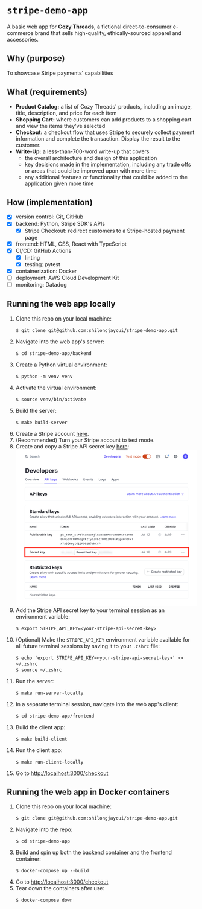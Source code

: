 # `stripe-demo-app`
A basic web app for **Cozy Threads**, a fictional direct-to-consumer e-commerce brand that sells high-quality, ethically-sourced apparel and accessories.

## Why (purpose)
To showcase Stripe payments' capabilities

## What (requirements)
- **Product Catalog:** a list of Cozy Threads' products, including an image, title, description, and price for each item
- **Shopping Cart:** where customers can add products to a shopping cart and view the items they've selected
- **Checkout:** a checkout flow that uses Stripe to securely collect payment information and complete the transaction. Display the result to the customer.
- **Write-Up:** a less-than-700-word write-up that covers
  - the overall architecture and design of this application
  - key decisions made in the implementation, including any trade offs or areas that could be improved upon with more time
  - any additional features or functionality that could be added to the application given more time

## How (implementation)
- [x] version control: Git, GitHub
- [x] backend: Python, Stripe SDK's APIs
  - [x] Stripe Checkout: redirect customers to a Stripe-hosted payment page
- [x] frontend: HTML, CSS, React with TypeScript
- [x] CI/CD: GitHub Actions
  - [x] linting
  - [x] testing: pytest
- [x] containerization: Docker
- [ ] deployment: AWS Cloud Development Kit
- [ ] monitoring: Datadog

## Running the web app locally

1. Clone this repo on your local machine:
   ```
   $ git clone git@github.com:shilongjaycui/stripe-demo-app.git
   ```
2. Navigate into the web app's server:
   ```
   $ cd stripe-demo-app/backend
   ```
3. Create a Python virtual environment:
   ```
   $ python -m venv venv
   ```
4. Activate the virtual environment:
   ```
   $ source venv/bin/activate
   ```
5. Build the server:
   ```
   $ make build-server
   ```
6. Create a Stripe account [here](https://dashboard.stripe.com/login).
7. (Recommended) Turn your Stripe account to test mode.
8. Create and copy a Stripe API secret key [here](https://dashboard.stripe.com/test/apikeys):
   ![Stripe API key webpage](./stripe_api_key_webpage.png)
9.  Add the Stripe API secret key to your terminal session as an environment variable:
    ```
    $ export STRIPE_API_KEY=<your-stripe-api-secret-key>
    ```
10. (Optional) Make the `STRIPE_API_KEY` environment variable available for all future terminal sessions by saving it to your `.zshrc` file:
    ```
    $ echo 'export STRIPE_API_KEY=<your-stripe-api-secret-key>' >> ~/.zshrc
    $ source ~/.zshrc
    ```
11. Run the server:
    ```
    $ make run-server-locally
    ```
12. In a separate terminal session, navigate into the web app's client:
    ```
    $ cd stripe-demo-app/frontend
    ```
13. Build the client app:
    ```
    $ make build-client
    ```
14. Run the client app:
    ```
    $ make run-client-locally
    ```
15. Go to [http://localhost:3000/checkout](http://localhost:3000/checkout)

## Running the web app in Docker containers

1. Clone this repo on your local machine:
   ```
   $ git clone git@github.com:shilongjaycui/stripe-demo-app.git
   ```
2. Navigate into the repo:
   ```
   $ cd stripe-demo-app
   ```
3. Build and spin up both the backend container and the frontend container:
   ```
   $ docker-compose up --build
   ```
4. Go to [http://localhost:3000/checkout](http://localhost:3000/checkout)
5. Tear down the containers after use:
   ```
   $ docker-compose down
   ```
